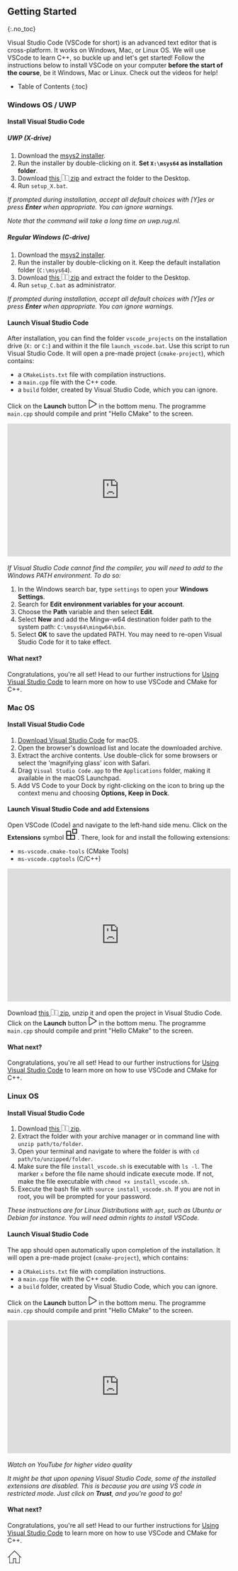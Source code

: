 ## Getting Started
{:.no_toc}

Visual Studio Code (VSCode for short) is an advanced text editor that is cross-platform. 
It works on Windows, Mac, or Linux OS.
We will use VSCode to learn C++, so buckle up and let's get started! Follow the instructions below to install VSCode on your computer **before the start of the course**, be it Windows, Mac or Linux. Check out the videos for help!

* Table of Contents
{:toc}

### Windows OS / UWP
#### Install Visual Studio Code
##### UWP (X-drive)

1. Download the [msys2 installer](https://github.com/msys2/msys2-installer/releases/download/2021-07-25/msys2-x86_64-20210725.exe). 
2. Run the installer by double-clicking on it. **Set `X:\msys64` as installation folder**.
3. Download [this ![zip](img/zip.png) zip](https://github.com/HHildenbrandt/uwp_vscode_setup/archive/refs/heads/master.zip) and extract the folder to the Desktop. 
4. Run `setup_X.bat`. 
 
*If prompted during installation, accept all default choices with [Y]es or press **Enter** when appropriate. You can ignore warnings.*

*Note that the command will take a long time on *uwp.rug.nl*.*

##### Regular Windows (C-drive)

1. Download the [msys2 installer](https://github.com/msys2/msys2-installer/releases/download/2021-07-25/msys2-x86_64-20210725.exe). 
2. Run the installer by double-clicking on it. Keep the default installation folder (`C:\msys64`).
3. Download [this ![zip](img/zip.png) zip](https://github.com/HHildenbrandt/uwp_vscode_setup/archive/refs/heads/master.zip) and extract the folder to the Desktop. 
4. Run `setup_C.bat` as administrator.

*If prompted during installation, accept all default choices with [Y]es or press **Enter** when appropriate. You can ignore warnings.*

#### Launch Visual Studio Code

After installation, you can find the folder `vscode_projects` on the installation drive (`X:` or `C:`) and within it the file `launch_vscode.bat`. 
Use this script to run Visual Studio Code. It will open a pre-made project (`cmake-project`), which contains:
- a `CMakeLists.txt` file with compilation instructions.
- a `main.cpp` file with the C++ code.
- a `build` folder, created by Visual Studio Code, which you can ignore.

Click on the **Launch** button ![launch](img/launch.png) in the bottom menu. The programme `main.cpp` should compile and print "Hello CMake" to the screen.

<iframe style="width:100%; height:300px;" src="https://www.youtube.com/embed/BABFmX2WKL4" title="YouTube video player" frameborder="0" allow="accelerometer; autoplay; clipboard-write; encrypted-media; gyroscope; picture-in-picture" allowfullscreen></iframe>

*If Visual Studio Code cannot find the compiler, you will need to add to the Windows PATH environment. To do so:*

1. In the Windows search bar, type `settings` to open your **Windows Settings**.
2. Search for **Edit environment variables for your account**.
3. Choose the **Path** variable and then select **Edit**.
4. Select **New** and add the Mingw-w64 destination folder path to the system path: `C:\msys64\mingw64\bin`.
5. Select **OK** to save the updated PATH. You may need to re-open Visual Studio Code for it to take effect.

#### What next?

Congratulations, you're all set! Head to our further instructions for [Using Visual Studio Code](https://rugtres.github.io/programming4biologists/using-vs-code) to learn more on how to use VSCode and CMake for C++.

### Mac OS

#### Install Visual Studio Code

1. [Download Visual Studio Code](https://go.microsoft.com/fwlink/?LinkID=534106) for macOS.
2. Open the browser's download list and locate the downloaded archive.
3. Extract the archive contents. Use double-click for some browsers or select the 'magnifying glass' icon with Safari.
4. Drag `Visual Studio Code.app` to the `Applications` folder, making it available in the macOS Launchpad.
5. Add VS Code to your Dock by right-clicking on the icon to bring up the context menu and choosing **Options, Keep in Dock**.

#### Launch Visual Studio Code and add Extensions
Open VSCode (Code) and navigate to the left-hand side menu. Click on the **Extensions** symbol ![ext](img/extensions.png). There, look for and install the following extensions:
- `ms-vscode.cmake-tools` (CMake Tools)
- `ms-vscode.cpptools` (C/C++)

<iframe style="width:100%; height:300px;" src="https://www.youtube.com/embed/BdNvJKxaBb4" title="YouTube video player" frameborder="0" allow="accelerometer; autoplay; clipboard-write; encrypted-media; gyroscope; picture-in-picture" allowfullscreen></iframe>

Download [this ![zip](img/zip.png) zip](https://github.com/rugtres/cmake-project/archive/refs/heads/main.zip), unzip it and open the project in Visual Studio Code. Click on the **Launch** button ![launch](img/launch.png) in the bottom menu. The programme `main.cpp` should compile and print "Hello CMake" to the screen.

#### What next?

Congratulations, you're all set! Head to our further instructions for [Using Visual Studio Code](https://rugtres.github.io/programming4biologists/using-vs-code) to learn more on how to use VSCode and CMake for C++.

### Linux OS

#### Install Visual Studio Code

1. Download [this ![zip](img/zip.png) zip](https://github.com/ClaireGuerin/bash-install-vscode/archive/refs/heads/main.zip).
2. Extract the folder with your archive manager or in command line with `unzip path/to/folder`.
3. Open your terminal and navigate to where the folder is with `cd path/to/unzipped/folder`.
4. Make sure the file `install_vscode.sh` is executable with `ls -l`. The marker `x` before the file name should indicate execute mode. If not, make the file executable with `chmod +x install_vscode.sh`. 
5. Execute the bash file with `source install_vscode.sh`. If you are not in root, you will be prompted for your password.

*These instructions are for Linux Distributions with `apt`, such as Ubuntu or Debian for instance. You will need admin rights to install VSCode.*

#### Launch Visual Studio Code

The app should open automatically upon completion of the installation. It will open a pre-made project (`cmake-project`), which contains:
- a `CMakeLists.txt` file with compilation instructions.
- a `main.cpp` file with the C++ code.
- a `build` folder, created by Visual Studio Code, which you can ignore.

Click on the **Launch** button ![launch](img/launch.png) in the bottom menu. The programme `main.cpp` should compile and print "Hello CMake" to the screen.

<iframe style="width:100%; height:300px;" src="https://www.youtube.com/embed/zu-PqYz2xCk" title="YouTube video player" frameborder="0" allow="accelerometer; autoplay; clipboard-write; encrypted-media; gyroscope; picture-in-picture" allowfullscreen></iframe>

*Watch on YouTube for higher video quality*

*It might be that upon opening Visual Studio Code, some of the installed extensions are disabled. This is because you are using VS code in restricted mode. 
Just click on **Trust**, and you're good to go!*

#### What next?

Congratulations, you're all set! Head to our further instructions for [Using Visual Studio Code](https://rugtres.github.io/programming4biologists/using-vs-code) to learn more on how to use VSCode and CMake for C++.

[![Home](/img/home.jpg)](https://rugtres.github.io/programming4biologists/)
